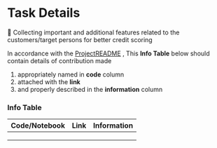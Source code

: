 # Task Details
:rocket: Collecting important and additional features related to the customers/target persons 
for better credit scoring

In accordance with the [ProjectREADME](../../../README.md#folder-overview) , This **Info Table** below should contain details of contribution made 

1. appropriately named in **code** column 
2. attached with the **link** 
3. and properly described in the **information** column

### Info Table 

|Code/Notebook |Link|  Information |
|----------|------|-----------------------------------------------|
|          |      |                                               |
|          |      |                                               |
|          |      |                                               |
